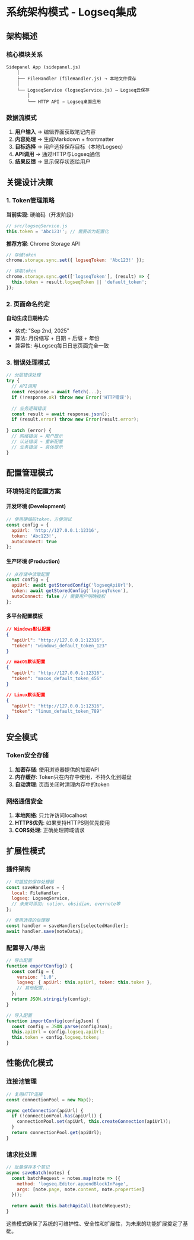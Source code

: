 # 系统架构模式 - Logseq集成

## 架构概述

### 核心模块关系
```
Sidepanel App (sidepanel.js)
    │
    ├── FileHandler (fileHandler.js) → 本地文件保存
    │
    └── LogseqService (logseqService.js) → Logseq云保存
        │
        └── HTTP API → Logseq桌面应用
```

### 数据流模式
1. **用户输入** → 编辑界面获取笔记内容
2. **内容处理** → 生成Markdown + frontmatter
3. **目标选择** → 用户选择保存目标（本地/Logseq）
4. **API调用** → 通过HTTP与Logseq通信
5. **结果反馈** → 显示保存状态给用户

## 关键设计决策

### 1. Token管理策略
**当前实现**: 硬编码（开发阶段）
```javascript
// src/logseqService.js
this.token = 'Abc123!'; // 需要改为配置化
```

**推荐方案**: Chrome Storage API
```javascript
// 存储token
chrome.storage.sync.set({ logseqToken: 'Abc123!' });

// 读取token
chrome.storage.sync.get(['logseqToken'], (result) => {
  this.token = result.logseqToken || 'default_token';
});
```

### 2. 页面命名约定
**自动生成日期格式**: 
- 格式: "Sep 2nd, 2025"
- 算法: 月份缩写 + 日期 + 后缀 + 年份
- 兼容性: 与Logseq每日日志页面完全一致

### 3. 错误处理模式
```javascript
// 分层错误处理
try {
  // API调用
  const response = await fetch(...);
  if (!response.ok) throw new Error('HTTP错误');
  
  // 业务逻辑错误
  const result = await response.json();
  if (result.error) throw new Error(result.error);
  
} catch (error) {
  // 网络错误 → 用户提示
  // 认证错误 → 重新配置
  // 业务错误 → 具体提示
}
```

## 配置管理模式

### 环境特定的配置方案

#### 开发环境 (Development)
```javascript
// 使用硬编码token，方便测试
const config = {
  apiUrl: 'http://127.0.0.1:12316',
  token: 'Abc123!',
  autoConnect: true
};
```

#### 生产环境 (Production)
```javascript
// 从存储中读取配置
const config = {
  apiUrl: await getStoredConfig('logseqApiUrl'),
  token: await getStoredConfig('logseqToken'),
  autoConnect: false // 需要用户明确授权
};
```

#### 多平台配置模板
```json
// Windows默认配置
{
  "apiUrl": "http://127.0.0.1:12316",
  "token": "windows_default_token_123"
}

// macOS默认配置  
{
  "apiUrl": "http://127.0.0.1:12316", 
  "token": "macos_default_token_456"
}

// Linux默认配置
{
  "apiUrl": "http://127.0.0.1:12316",
  "token": "linux_default_token_789"
}
```

## 安全模式

### Token安全存储
1. **加密存储**: 使用浏览器提供的加密API
2. **内存缓存**: Token只在内存中使用，不持久化到磁盘
3. **自动清理**: 页面关闭时清理内存中的token

### 网络通信安全
1. **本地网络**: 只允许访问localhost
2. **HTTPS优先**: 如果支持HTTPS则优先使用
3. **CORS处理**: 正确处理跨域请求

## 扩展性模式

### 插件架构
```javascript
// 可插拔的保存处理器
const saveHandlers = {
  local: FileHandler,
  logseq: LogseqService,
  // 未来可添加: notion, obsidian, evernote等
};

// 使用选择的处理器
const handler = saveHandlers[selectedHandler];
await handler.save(noteData);
```

### 配置导入/导出
```javascript
// 导出配置
function exportConfig() {
  const config = {
    version: '1.0',
    logseq: { apiUrl: this.apiUrl, token: this.token },
    // 其他配置...
  };
  return JSON.stringify(config);
}

// 导入配置  
function importConfig(configJson) {
  const config = JSON.parse(configJson);
  this.apiUrl = config.logseq.apiUrl;
  this.token = config.logseq.token;
}
```

## 性能优化模式

### 连接池管理
```javascript
// 复用HTTP连接
const connectionPool = new Map();

async getConnection(apiUrl) {
  if (!connectionPool.has(apiUrl)) {
    connectionPool.set(apiUrl, this.createConnection(apiUrl));
  }
  return connectionPool.get(apiUrl);
}
```

### 请求批处理
```javascript
// 批量保存多个笔记
async saveBatch(notes) {
  const batchRequest = notes.map(note => ({
    method: 'logseq.Editor.appendBlockInPage',
    args: [note.page, note.content, note.properties]
  }));
  
  return await this.batchApiCall(batchRequest);
}
```

这些模式确保了系统的可维护性、安全性和扩展性，为未来的功能扩展奠定了基础。
